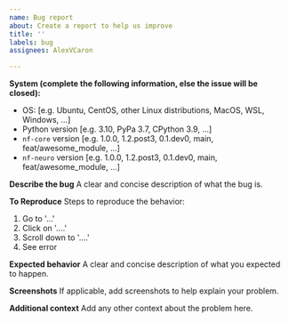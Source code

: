 ```yaml
---
name: Bug report
about: Create a report to help us improve
title: ''
labels: bug
assignees: AlexVCaron

---
```


**System (complete the following information, else the issue will be closed):**
  - OS: [e.g. Ubuntu, CentOS, other Linux distributions, MacOS, WSL, Windows, ...]
  - Python version [e.g. 3.10, PyPa 3.7, CPython 3.9, ...]
  - `nf-core` version [e.g. 1.0.0, 1.2.post3, 0.1.dev0, main, feat/awesome_module, ...]
  - `nf-neuro` version [e.g. 1.0.0, 1.2.post3, 0.1.dev0, main, feat/awesome_module, ...]

**Describe the bug**
A clear and concise description of what the bug is.

**To Reproduce**
Steps to reproduce the behavior:
1. Go to '...'
2. Click on '....'
3. Scroll down to '....'
4. See error

**Expected behavior**
A clear and concise description of what you expected to happen.

**Screenshots**
If applicable, add screenshots to help explain your problem.

**Additional context**
Add any other context about the problem here.
